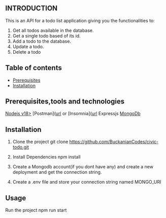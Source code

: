 ## INTRODUCTION
This is an API for a todo list application giving you the functionalities to:
1. Get all todos available in the database.
2. Get a single todo based of its id.
3. Add a todo to the database.
4. Update a todo.
5. Delete a todo

## Table of contents
- [Prerequisites](#prerequistes)
- [Installation](#installation)


## Prerequisites,tools and technologies
[Nodejs v18>]([url](https://nodejs.org/en/download))
[Postman]([url]((https://www.postman.com/downloads/)) or [Insomnia]([url]((https://insomnia.rest/))
Expressjs
[MongoDb]([url](https://www.mongodb.com/products/platform/atlas-database))



## Installation
1. Clone the project 
 git clone https://github.com/BuckanianCodes/civic-todo.git

2. Install Dependencies
    npm install
3. Create a Mongodb account(if you dont have any) and create a new deployment and get the connection string.
   
4. Create a .env file and store your connection string named MONGO_URI

## Usage
Run the project
npm run start
